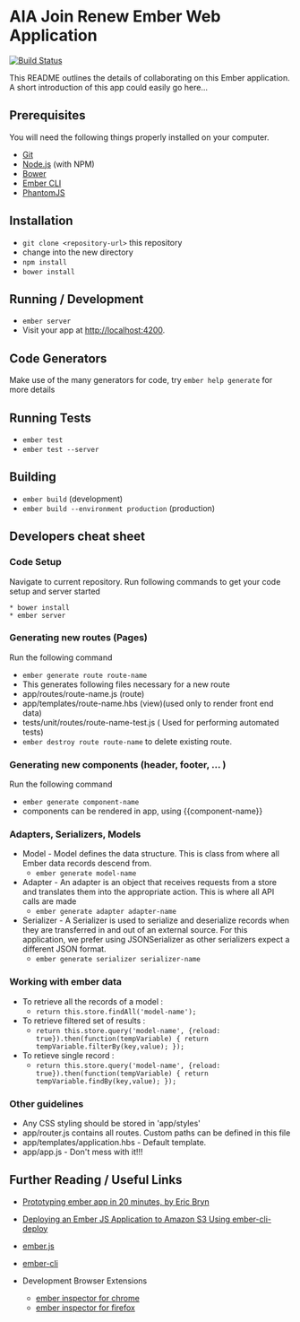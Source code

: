 # AIA Join Renew Ember Web Application

[![Build Status](https://travis-ci.com/aiadigitaltransformation/aia-joinrenew-web.svg?token=bjXcJzpiqQtCU7Vqmpfv&branch=master)](https://travis-ci.com/aiadigitaltransformation/aia-joinrenew-web)

This README outlines the details of collaborating on this Ember application.
A short introduction of this app could easily go here...

## Prerequisites

You will need the following things properly installed on your computer.

* [Git](http://git-scm.com/)
* [Node.js](http://nodejs.org/) (with NPM)
* [Bower](http://bower.io/)
* [Ember CLI](http://www.ember-cli.com/)
* [PhantomJS](http://phantomjs.org/)

## Installation

* `git clone <repository-url>` this repository
* change into the new directory
* `npm install`
* `bower install`

## Running / Development

* `ember server`
* Visit your app at [http://localhost:4200](http://localhost:4200).

## Code Generators

Make use of the many generators for code, try `ember help generate` for more details

## Running Tests

* `ember test`
* `ember test --server`

## Building

* `ember build` (development)
* `ember build --environment production` (production)

## Developers cheat sheet 

### Code Setup

Navigate to current repository. Run following commands to get your code setup and server started

```
* bower install
* ember server
```

### Generating new routes (Pages)

Run the following command 

* `ember generate route route-name` 
* This generates following files necessary for a new route 
* app/routes/route-name.js (route) 
* app/templates/route-name.hbs (view)(used only to render front end data)
* tests/unit/routes/route-name-test.js ( Used for performing automated tests)
* `ember destroy route route-name` to delete existing route.

### Generating new components (header, footer, ... ) 

Run the following command 

* `ember generate component-name`
* components can be rendered in app, using {{component-name}}

### Adapters, Serializers, Models

* Model - Model defines the data structure. This is class from where all Ember data records descend from. 
  * `ember generate model-name` 
* Adapter -  An adapter is an object that receives requests from a store and translates them into the appropriate action. This is where all API calls are made
  * `ember generate adapter adapter-name`
* Serializer - A Serializer is used to serialize and deserialize records when they are transferred in and out of an external source. For this application, we prefer using JSONSerializer as other serializers expect a different JSON format. 
  * `ember generate serializer serializer-name`
	
### Working with ember data 

* To retrieve all the records of a model : 
  * `return this.store.findAll('model-name');`
* To retrieve filtered set of results : 
  * `return this.store.query('model-name', {reload: true}).then(function(tempVariable) {
   return tempVariable.filterBy(key,value);
}); `
* To retieve single record : 
  * `return this.store.query('model-name', {reload: true}).then(function(tempVariable) {
  return tempVariable.findBy(key,value);
 }); `
 
 
### Other guidelines

* Any CSS styling should be stored in 'app/styles' 
* app/router.js contains all routes. Custom paths can be defined in this file
* app/templates/application.hbs - Default template. 
* app/app.js - Don't mess with it!!! 


## Further Reading / Useful Links

* [Prototyping ember app in 20 minutes, by Eric Bryn](https://youtu.be/Hm8XsgKT0Qw)
* [Deploying an Ember JS Application to Amazon S3 Using ember-cli-deploy](http://jarredkenny.com/blog/deploying_an_ember_app_to_s3_using_ember_cli_deploy)

* [ember.js](http://emberjs.com/)
* [ember-cli](http://www.ember-cli.com/)
* Development Browser Extensions
  * [ember inspector for chrome](https://chrome.google.com/webstore/detail/ember-inspector/bmdblncegkenkacieihfhpjfppoconhi)
  * [ember inspector for firefox](https://addons.mozilla.org/en-US/firefox/addon/ember-inspector/)

